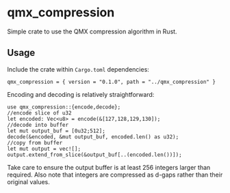# qmx_compression
Simple crate to use the QMX compression algorithm in Rust.

## Usage
Include the crate within `Cargo.toml` dependencies:
```
qmx_compression = { version = "0.1.0", path = "../qmx_compression" }
```
Encoding and decoding is relatively straightforward:

```
use qmx_compression::{encode,decode};
//encode slice of u32
let encoded: Vec<u8> = encode(&[127,128,129,130]);
//decode into buffer
let mut output_buf = [0u32;512];
decode(&encoded, &mut output_buf, encoded.len() as u32);
//copy from buffer
let mut output = vec![];
output.extend_from_slice(&output_buf[..(encoded.len())]);
```
Take care to ensure the output buffer is at least 256 integers larger than required. Also note that integers are compressed as d-gaps rather than their original values.